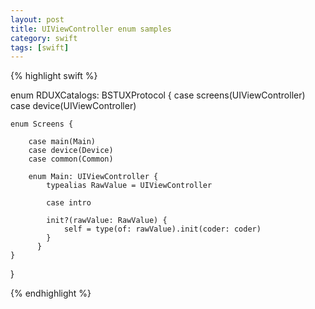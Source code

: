 ```yaml
---
layout: post
title: UIViewController enum samples
category: swift
tags: [swift]
---
```


{% highlight swift %}

enum RDUXCatalogs: BSTUXProtocol {
    case screens(UIViewController)
    case device(UIViewController)

    enum Screens {

        case main(Main)
        case device(Device)
        case common(Common)

        enum Main: UIViewController {
            typealias RawValue = UIViewController

            case intro

            init?(rawValue: RawValue) {
                self = type(of: rawValue).init(coder: coder)
            }
          }
    }
}

{% endhighlight %}
